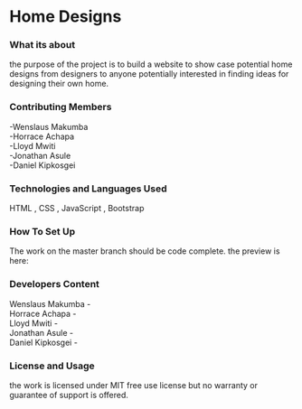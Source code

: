 # Home Designs
### What its about
the purpose of the project is to build a website to show case potential home designs from designers to anyone potentially interested in finding ideas for designing their own home.

### Contributing Members
 -Wenslaus Makumba   \
 -Horrace Achapa  \
 -Lloyd Mwiti  \
 -Jonathan Asule  \
 -Daniel Kipkosgei  

### Technologies and Languages Used 
HTML , CSS , JavaScript , Bootstrap

### How To Set Up
The work on the master branch should be code complete.
the preview is here: 

### Developers Content
 Wenslaus Makumba  -  \
 Horrace Achapa    -  \
 Lloyd Mwiti       -  \
 Jonathan Asule    -  \
 Daniel Kipkosgei  -  

### License and Usage
the work is licensed under MIT free use license but no warranty or guarantee of support is offered. 